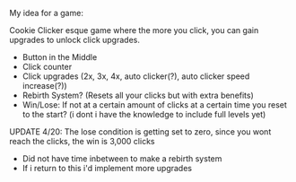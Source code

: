 My idea for a game:

Cookie Clicker esque game where the more you click, you can gain upgrades to unlock click upgrades.

- Button in the Middle
- Click counter
- Click upgrades (2x, 3x, 4x, auto clicker(?), auto clicker speed increase(?))
- Rebirth System? (Resets all your clicks but with extra benefits)
- Win/Lose: If not at a certain amount of clicks at a certain time you reset to the start? (i dont i have the knowledge to include full levels yet)

UPDATE 4/20: The lose condition is getting set to zero, since you wont reach the clicks, the win is 3,000 clicks

* Did not have time inbetween to make a rebirth system
* If i return to this i'd implement more upgrades
